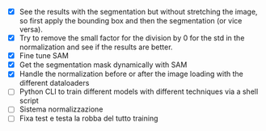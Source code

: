 -   [x] See the results with the segmentation but without stretching the image, so first apply the bounding box and then the segmentation (or vice versa).
-   [x] Try to remove the small factor for the division by 0 for the std in the normalization and see if the results are better.
-   [x] Fine tune SAM
-   [x] Get the segmentation mask dynamically with SAM
-   [x] Handle the normalization before or after the image loading with the different dataloaders
-   [ ] Python CLI to train different models with different techniques via a shell script
-   [ ] Sistema normalizzazione
-   [ ] Fixa test e testa la robba del tutto training
